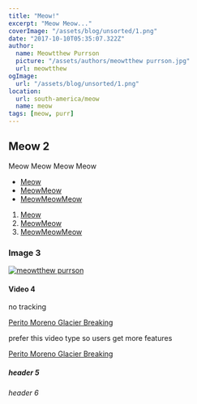 ```yaml
---
title: "Meow!"
excerpt: "Meow Meow..."
coverImage: "/assets/blog/unsorted/1.png"
date: "2017-10-10T05:35:07.322Z"
author:
  name: Meowtthew Purrson
  picture: "/assets/authors/meowtthew purrson.jpg"
  url: meowtthew
ogImage:
  url: "/assets/blog/unsorted/1.png"
location:
  url: south-america/meow
  name: meow
tags: [meow, purr]
---
```


## Meow 2

Meow Meow Meow Meow

- [Meow](https://www.google.com/)
- [MeowMeow](about)
- [MeowMeowMeow](/about)

1. [Meow](https://www.google.com/)
2. [MeowMeow](about)
3. [MeowMeowMeow](/about)

### Image 3

[![meowtthew purrson](/assets/authors/meowtthew%20purrson.jpg "meowtthew purrson")](/assets/authors/meowtthew%20purrson.jpg)

#### Video 4

no tracking

[Perito Moreno Glacier Breaking](https://www.youtube-nocookie.com/embed/QATmUFIjNRY)

prefer this video type so users get more features

[Perito Moreno Glacier Breaking](https://www.youtube.com/embed/QATmUFIjNRY)

##### header 5

###### header 6

